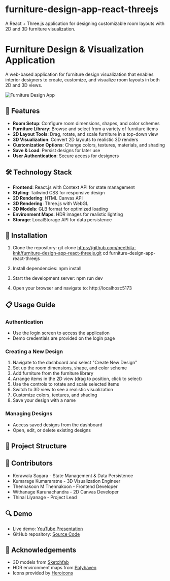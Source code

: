 # furniture-design-app-react-threejs
A React + Three.js application for designing customizable room layouts with 2D and 3D furniture visualization.
# Furniture Design & Visualization Application

A web-based application for furniture design visualization that enables interior designers to create, customize, and visualize room layouts in both 2D and 3D views.

![Furniture Design App](https://via.placeholder.com/800x400?text=Furniture+Design+App)

## 🌟 Features

- **Room Setup**: Configure room dimensions, shapes, and color schemes
- **Furniture Library**: Browse and select from a variety of furniture items
- **2D Layout Tools**: Drag, rotate, and scale furniture in a top-down view
- **3D Visualization**: Convert 2D layouts to realistic 3D renders
- **Customization Options**: Change colors, textures, materials, and shading
- **Save & Load**: Persist designs for later use
- **User Authentication**: Secure access for designers

## 🛠️ Technology Stack

- **Frontend**: React.js with Context API for state management
- **Styling**: Tailwind CSS for responsive design
- **2D Rendering**: HTML Canvas API
- **3D Rendering**: Three.js with WebGL
- **3D Models**: GLB format for optimized loading
- **Environment Maps**: HDR images for realistic lighting
- **Storage**: LocalStorage API for data persistence

## 🚀 Installation

1. Clone the repository:
git clone https://github.com/neethila-knk/furniture-design-app-react-threejs.git
cd furniture-design-app-react-threejs


2. Install dependencies:
npm install


3. Start the development server:
npm run dev


4. Open your browser and navigate to:
http://localhost:5173


## 📋 Usage Guide

### Authentication
- Use the login screen to access the application
- Demo credentials are provided on the login page

### Creating a New Design
1. Navigate to the dashboard and select "Create New Design"
2. Set up the room dimensions, shape, and color scheme
3. Add furniture from the furniture library
4. Arrange items in the 2D view (drag to position, click to select)
5. Use the controls to rotate and scale selected items
6. Switch to 3D view to see a realistic visualization
7. Customize colors, textures, and shading
8. Save your design with a name

### Managing Designs
- Access saved designs from the dashboard
- Open, edit, or delete existing designs

## 🌳 Project Structure


## 👥 Contributors

- Kerawala Sagara - State Management & Data Persistence
- Kumarage Kumararatne - 3D Visualization Engineer
- Thennakoon M Thennakoon - Frontend Developer
- Withanage Karunachandra - 2D Canvas Developer
- Thinal Liyanage - Project Lead

## 🔍 Demo

- Live demo: [YouTube Presentation](https://youtu.be/Rxf8_zEzFoo)
- GitHub repository: [Source Code](https://github.com/neethila-knk/furniture-design-app-react-threejs.git)


## 🙏 Acknowledgements

- 3D models from [Sketchfab](https://sketchfab.com)
- HDR environment maps from [Polyhaven](https://polyhaven.com)
- Icons provided by [Heroicons](https://heroicons.com)
